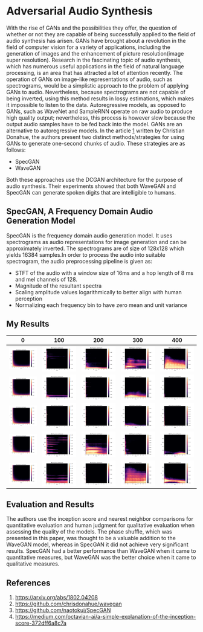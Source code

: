 # Adversarial Audio Synthesis

With the rise of GANs and the possibilities they offer, the question of whether or not they are capable of being successfully applied to the field of audio synthesis has arisen. GANs have brought about a revolution in the field of computer vision for a variety of applications, including the generation of images and the enhancement of picture resolution(image super resolution). Research in the fascinating topic of audio synthesis, which has numerous useful applications in the field of natural language processing, is an area that has attracted a lot of attention recently. The operation of GANs on image-like representations of audio, such as spectrograms, would be a simplistic approach to the problem of applying GANs to audio. Nevertheless, because spectrograms are not capable of being inverted, using this method results in lossy estimations, which makes it impossible to listen to the data.
Autoregressive models, as opposed to GANs, such as WaveNet and SampleRNN operate on raw audio to produce high quality output; nevertheless, this process is however slow because the output audio samples have to be fed back into the model. GANs are an alternative to autoregressive models. In the article [1] written by Christian Donahue, the authors present two distinct methods/strategies for using GANs to generate one-second chunks of audio. These strategies are as follows:
- SpecGAN
- WaveGAN

Both these approaches use the DCGAN architecture for the purpose of audio synthesis. Their experiments showed that both WaveGAN and SpecGAN can generate spoken digits that are intelligible to humans.

## SpecGAN, A Frequency Domain Audio Generation Model
SpecGAN is the frequency domain audio generation model. It uses spectrograms as audio representations for image generation and can be approximately inverted. The spectrograms are of size of 128x128 which yields 16384 samples.In order to process the audio into suitable spectrogram, the audio preprocessing pipeline is given as:
- STFT of the audio with a window size of 16ms and a hop length of 8 ms and mel channels of 128.
- Magnitude of the resultant spectra
- Scaling amplitude values logarithmically to better align with human perception
- Normalizing each frequency bin to have zero mean and unit variance

## My Results
|                  0                  |                  100                  |                  200                  |                  300                  |                  400                  |
|:-----------------------------------:|:-------------------------------------:|:-------------------------------------:|:-------------------------------------:|:-------------------------------------:|
| ![](images/generated_epoch_0/0.png) | ![](images/generated_epoch_100/0.png) | ![](images/generated_epoch_200/0.png) | ![](images/generated_epoch_300/0.png) | ![](images/generated_epoch_400/0.png) | 
| ![](images/generated_epoch_0/1.png) | ![](images/generated_epoch_100/1.png) | ![](images/generated_epoch_200/1.png) | ![](images/generated_epoch_300/1.png) | ![](images/generated_epoch_400/1.png) |
| ![](images/generated_epoch_0/2.png) | ![](images/generated_epoch_100/2.png) | ![](images/generated_epoch_200/2.png) | ![](images/generated_epoch_300/2.png) | ![](images/generated_epoch_400/2.png) |
| ![](images/generated_epoch_0/3.png) | ![](images/generated_epoch_100/3.png) | ![](images/generated_epoch_200/3.png) | ![](images/generated_epoch_300/3.png) | ![](images/generated_epoch_400/3.png) |
| ![](images/generated_epoch_0/4.png) | ![](images/generated_epoch_100/4.png) | ![](images/generated_epoch_200/4.png) | ![](images/generated_epoch_300/4.png) | ![](images/generated_epoch_400/4.png) |




## Evaluation and Results
The authors use the inception score and nearest neighbor comparisons for quantitative evaluation and human judgment for qualitative evaluation when assessing the quality of the models. The phase shuffle, which was presented in this paper, was thought to be a valuable addition to the WaveGAN model, whereas in SpecGAN it did not achieve very significant results. SpecGAN had a better performance than WaveGAN when it came to quantitative measures, but WaveGAN was the better choice when it came to qualitative measures.


## References
1. https://arxiv.org/abs/1802.04208
2. https://github.com/chrisdonahue/wavegan
3. https://github.com/naotokui/SpecGAN
4. https://medium.com/octavian-ai/a-simple-explanation-of-the-inception-score-372dff6a8c7a

[1]: https://arxiv.org/abs/1802.04208
